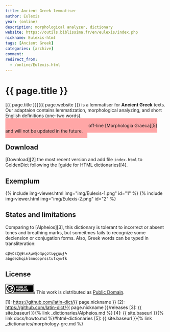 ```yaml
---
title: Ancient Greek lemmatiser
author: Eulexis
year: (online)
description: morphological analyzer, dictionary
website: https://outils.biblissima.fr/en/eulexis/index.php
nickname: Eulexis-html
tags: [Ancient Greek]
categories: [archive]
comment: 
redirect_from:
  - /online/Eulexis.html
---
```

# {{ page.title }}

[{{ page.title }}]({{ page.website }}) is a lemmatiser for **Ancient Greek** texts. Our adaptaion contains lemmatization, morphological analyzing, and short English definitions (one-two words). 

<span style="background-color: #ffa6a6; padding: 1em;">
This dictionary was superseded with off-line [Morphologia Graeca][5] and will not be updated in the future.
</span>


## Download

[Download][2] the most recent version and add file `index.html` to GoldenDict following the [guide for HTML dictionaries][4].


## Exemplum

{% include img-viewer.html img="img/Eulexis-1.png" id="1" %}
{% include img-viewer.html img="img/Eulexis-2.png" id="2" %}


## States and limitations

Comparing to [Alpheios][3], this dictionary is tolerant to incorrect or absent tones and breathing marks, but someitmes fails to recognize some declension or conjugation forms. Also, Greek words can be typed in transliteration:

```
αβγδεζηθικλμνξοπρςστυφχψωϝϟ
abgdezhqiklmncoprsstufxywfk
```


## License

[![Public Domain](/assets/img/license-public-domain.png)](http://creativecommons.org/publicdomain/mark/1.0/)\\
This work is distributed as [Public Domain](http://creativecommons.org/publicdomain/mark/1.0/).

[1]: https://github.com/latin-dict/{{ page.nickname }}
[2]: https://github.com/latin-dict/{{ page.nickname }}/releases
[3]: {{ site.baseurl }}{% link _dictionaries/Alpheios.md %}
[4]: {{ site.baseurl }}{% link docs/howto.md %}#html-dictionaries
[5]: {{ site.baseurl }}{% link _dictionaries/morphology-grc.md %}